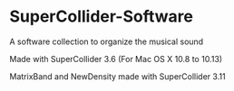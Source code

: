 # SuperCollider-Software

A software collection to organize the musical sound

Made with SuperCollider 3.6 (For Mac OS X 10.8 to 10.13)

MatrixBand and NewDensity made with SuperCollider 3.11


